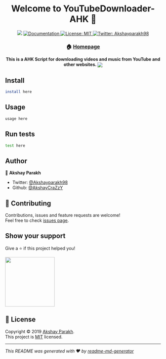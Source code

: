 <h1 align="center">Welcome to YouTubeDownloader-AHK 👋</h1>
<p align="center">
  <img src="https://img.shields.io/badge/version-v0.5.0-blue.svg?cacheSeconds=2592000" />
  <a href="https://github.com/AkshayCraZzY/YouTubeDownloader-AHK/blob/master/README.md">
    <img alt="Documentation" src="https://img.shields.io/badge/documentation-yes-brightgreen.svg" target="_blank" />
  </a>
  <a href="https://github.com/AkshayCraZzY/YouTubeDownloader-AHK/blob/master/LICENSE.md">
    <img alt="License: MIT" src="https://img.shields.io/badge/License-MIT-yellow.svg" target="_blank" />
  </a>
  <a href="https://twitter.com/Akshayparakh98">
    <img alt="Twitter: Akshayparakh98" src="https://img.shields.io/twitter/follow/Akshayparakh98.svg?style=social" target="_blank" />
  </a>
</p>
<b align="center">
  
### 🏠 [Homepage](https://akshaycrazzy.github.io/YouTubeDownloader-AHK/)

</b>

<b align="center">
  
   This is a AHK Script for downloading videos and music from YouTube and other websites.
    <img align="center" src="https://i.giphy.com/media/U6vtkihY0IoQ0ikEDm/source.gif"  />
    <a href="https://akshaycrazzy.github.io/YouTubeDownloader-AHK/">
    </a> 
    
 </b>
   
## Install

```sh
install here
```

## Usage

```sh
usage here
```

## Run tests

```sh
test here
```

## Author

👤 **Akshay Parakh**

* Twitter: [@Akshayparakh98](https://twitter.com/Akshayparakh98)
* Github: [@AkshayCraZzY](https://github.com/AkshayCraZzY)

## 🤝 Contributing

Contributions, issues and feature requests are welcome!<br />Feel free to check [issues page](https://twitter.com/Akshayparakh98).

## Show your support

Give a ⭐️ if this project helped you!

<a href="https://www.patreon.com/akshaycrazzy">
  <img src="https://c5.patreon.com/external/logo/become_a_patron_button@2x.png" width="160">
</a>

## 📝 License

Copyright © 2019 [Akshay Parakh](https://github.com/AkshayCraZzY).<br />
This project is [MIT](https://github.com/AkshayCraZzY/YouTubeDownloader-AHK/blob/master/LICENSE.md) licensed.

***
_This README was generated with ❤️ by [readme-md-generator](https://github.com/kefranabg/readme-md-generator)_
